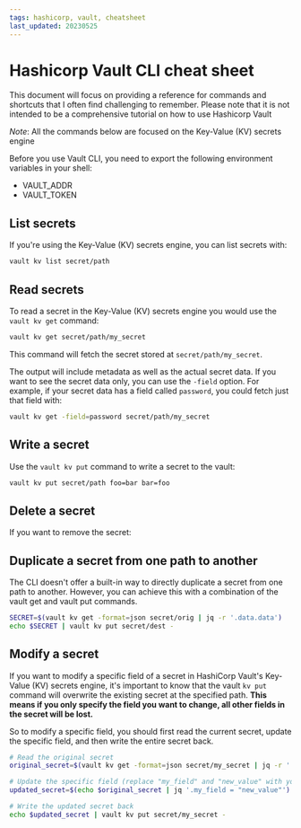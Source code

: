 ```yaml
---
tags: hashicorp, vault, cheatsheet
last_updated: 20230525
---
```

# Hashicorp Vault CLI cheat sheet

This document will focus on providing a reference for commands
and shortcuts that I often find challenging to remember. Please note that it is
not intended to be a comprehensive tutorial on how to use Hashicorp Vault

_Note_: All the commands below are focused on the Key-Value (KV) secrets engine

Before you use Vault CLI, you need to export the following environment variables
in your shell:

- VAULT_ADDR
- VAULT_TOKEN

## List secrets

If you're using the Key-Value (KV) secrets engine, you can list secrets with:

```sh
vault kv list secret/path
```

## Read secrets

To read a secret in the Key-Value (KV) secrets engine you would use the `vault
kv get` command:

```sh
vault kv get secret/path/my_secret
```

This command will fetch the secret stored at `secret/path/my_secret`.

The output will include metadata as well as the actual secret data. If you want
to see the secret data only, you can use the `-field` option. For example, if
your secret data has a field called `password`, you could fetch just that field
with:

```sh
vault kv get -field=password secret/path/my_secret
```

## Write a secret

Use the `vault kv put` command to write a secret to the vault:

```bash
vault kv put secret/path foo=bar bar=foo
```

## Delete a secret

If you want to remove the secret:

## Duplicate a secret from one path to another

The CLI doesn't offer a built-in way to directly duplicate a secret from one
path to another. However, you can achieve this with a combination of the vault
get and vault put commands.

```sh
SECRET=$(vault kv get -format=json secret/orig | jq -r '.data.data')
echo $SECRET | vault kv put secret/dest -
```

## Modify a secret

If you want to modify a specific field of a secret in HashiCorp Vault's Key-Value (KV) secrets engine, it's important to know that the vault `kv put` command will overwrite the existing secret at the specified path. **This means if you only specify the field you want to change, all other fields in the secret will be lost.**

So to modify a specific field, you should first read the current secret, update the specific field, and then write the entire secret back.

```bash
# Read the original secret
original_secret=$(vault kv get -format=json secret/my_secret | jq -r '.data.data')

# Update the specific field (replace "my_field" and "new_value" with your field and value)
updated_secret=$(echo $original_secret | jq '.my_field = "new_value"')

# Write the updated secret back
echo $updated_secret | vault kv put secret/my_secret -
```
